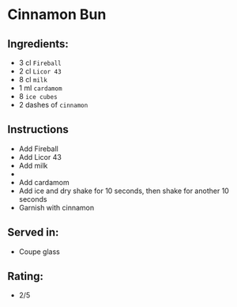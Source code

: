 # Cinnamon Bun

## Ingredients:
- 3 cl `Fireball`
- 2 cl `Licor 43`
- 8 cl `milk`
- 1 ml `cardamom`
- 8 `ice cubes`
- 2 dashes of `cinnamon`

## Instructions
- Add Fireball
- Add Licor 43
- Add milk
- 
- Add cardamom
- Add ice and dry shake for 10 seconds, then shake for another 10 seconds
- Garnish with cinnamon

## Served in:
- Coupe glass

## Rating:
- 2/5